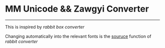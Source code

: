 # MM Unicode && Zawgyi Converter

----------

This is inspired by *rabbit box converter*

Changing automatically into the relevant fonts is the [souruce](http://www.rabbit-converter.org/Rabbit/rabbit.js) function of *rabbit converter*

